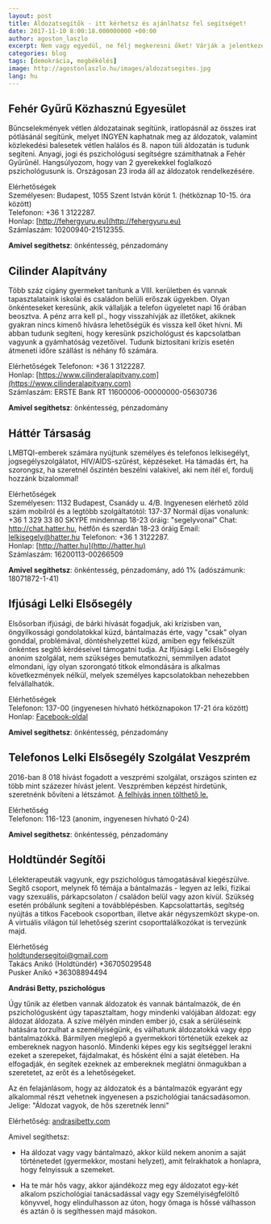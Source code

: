 ```yaml
---
layout: post
title: Áldozatsegítők - itt kérhetsz és ajánlhatsz fel segítséget!
date: 2017-11-10 8:00:18.000000000 +00:00
author: agoston_laszlo
excerpt: Nem vagy egyedül, ne félj megkeresni őket! Várják a jelentkezésed, ha zaklatás, bántalmazás ért! És akkor is, ha tudsz segíteni vagy részt venni a munkájukban!
categories: blog
tags: [demokrácia, megbékélés]
image: http://agostonlaszlo.hu/images/aldozatsegites.jpg
lang: hu
---
```

**Fehér Gyűrű Közhasznú Egyesület**
---

Bűncselekmények vétlen áldozatainak segítünk, iratlopásnál az összes irat pótlásánál segítünk, melyet INGYEN kaphatnak meg az áldozatok, valamint közlekedési balesetek vétlen halálos és 8. napon túli áldozatán is tudunk segíteni. Anyagi, jogi és pszichológusi segítségre számíthatnak a Fehér Gyűrűnél. Hangsúlyozom, hogy van 2 gyerekekkel foglalkozó pszichológusunk is. Országosan 23 iroda áll az áldozatok rendelkezésére.

Elérhetőségek <br />
Személyesen: Budapest, 1055 Szent István körút 1.  (hétköznap 10-15. óra között) <br />
Telefonon: +36 1 3122287. <br />
Honlap: [http://fehergyuru.eu](http://fehergyuru.eu) <br />
Számlaszám: 10200940-21512355. <br />

**Amivel segíthetsz**: önkéntesség, pénzadomány


**Cilinder Alapítvány**
---

Több száz cigány gyermeket tanítunk a VIII. kerületben és vannak tapasztalataink iskolai és családon belüli erőszak ügyekben. Olyan önkénteseket keresünk, akik vállalják a telefon ügyeletet napi 16 órában beosztva. A pénz arra kell pl., hogy visszahívják az illetőket, akiknek gyakran nincs kimenő hívásra lehetőségük és vissza kell őket hívni. Mi abban tudunk segíteni, hogy keresünk pszichológust és kapcsolatban vagyunk a gyámhatóság vezetőivel. Tudunk biztosítani krízis esetén átmeneti időre szállást is néhány fő számára. 

Elérhetőségek
Telefonon: +36 1 3122287. <br />
Honlap: [https://www.cilinderalapitvany.com](https://www.cilinderalapitvany.com)<br />
Számlaszám: ERSTE Bank RT 11600006-00000000-05630736 <br />

**Amivel segíthetsz**: önkéntesség, pénzadomány

**Háttér Társaság**
---

LMBTQI-emberek számára nyújtunk személyes és telefonos lelkisegélyt, jogsegélyszolgálatot, HIV/AIDS-szűrést, képzéseket. Ha támadás ért, ha szorongsz, ha szeretnél őszintén beszélni valakivel, aki nem ítél el, fordulj hozzánk bizalommal!

Elérhetőségek <br />
Személyesen: 1132 Budapest, Csanády u. 4/B.
Ingyenesen elérhető zöld szám mobilról és a legtöbb szolgáltatótól: 137-37
Normál díjas vonalunk: +36 1 329 33 80
SKYPE mindennap 18-23 óráig: "segelyvonal"
Chat: http://chat.hatter.hu, hétfőn és szerdán 18-23 óráig
Email: lelkisegely@hatter.hu
Telefonon: +36 1 3122287. <br />
Honlap: [http://hatter.hu](http://hatter.hu) <br />
Számlaszám: 16200113-00266509 <br />

**Amivel segíthetsz**: önkéntesség, pénzadomány, adó 1% (adószámunk: 18071872-1-41)


**Ifjúsági Lelki Elsősegély**
---

Elsősorban ifjúsági, de bárki hívását fogadjuk, aki krízisben van, öngyilkossági gondolatokkal küzd, bántalmazás érte, vagy "csak" olyan gonddal, problémával, döntéshelyzettel küzd, amiben egy felkészült önkéntes segítő kérdéseivel támogatni tudja. Az Ifjúsági Lelki Elsősegély anonim szolgálat, nem szükséges bemutatkozni, semmilyen adatot elmondani, így olyan szorongató titkok elmondására is alkalmas következmények nélkül, melyek személyes kapcsolatokban nehezebben felvállalhatók.

Elérhetőségek<br />
Telefonon: 137-00 (ingyenesen hívható hétköznapokon 17-21 óra között)<br />
Honlap: [Facebook-oldal](https://www.facebook.com/Ifjúsági-Lelki-Elsősegély-828456660531159/)<br />

**Amivel segíthetsz**: önkéntesség, pénzadomány


**Telefonos Lelki Elsősegély Szolgálat Veszprém**
---

2016-ban 8 018 hívást fogadott a veszprémi szolgálat, országos szinten ez több mint százezer hívást jelent. Veszprémben képzést hirdetünk, szeretnénk bővíteni a létszámot. [A felhívás innen tölthető le.](http://agostonlaszlo.hu/images/feminizmus.jpg)

Elérhetőség<br />
Telefonon: 116-123  (anonim, ingyenesen hívható 0-24)<br />


**Amivel segíthetsz**: önkéntesség, pénzadomány


**Holdtündér Segítői**
---

Lélekterapeuták vagyunk, egy pszichológus támogatásával kiegészülve. Segítő csoport, melynek fő témája a bántalmazás - legyen az lelki, fizikai vagy szexuális, párkapcsolaton / családon belül vagy azon kívül. Szükség esetén próbálunk segíteni a továbblépésben. Kapcsolattartás, segítség nyújtás a titkos Facebook csoportban, illetve akár négyszemközt skype-on. A virtuális világon túl lehetőség szerint csoporttalálkozókat is tervezünk majd. 


Elérhetőség<br />
holdtundersegitoi@gmail.com<br />
Takács Anikó (Holdtündér) +36705029548<br />
Pusker Anikó  +36308894494<br />

**Andrási Betty, pszichológus**

Úgy tűnik az életben vannak áldozatok és vannak bántalmazók, de én pszichológusként úgy tapasztaltam, hogy mindenki valójában áldozat: egy áldozat áldozata. A szíve mélyén minden ember jó, csak a sérüléseink hatására torzulhat a személyiségünk, és válhatunk áldozatokká vagy épp bántalmazókká. Bármilyen meglepő a gyermekkori történetük ezekek az embereknek nagyon hasonló. Mindenki képes egy kis segítséggel lerakni ezeket a szerepeket, fájdalmakat, és hősként élni a saját életében. Ha elfogadják, én segítek ezeknek az embereknek meglátni önmagukban a szeretetet, az erőt és a lehetőségeket.  

Az én felajánlásom, hogy az áldozatok és a bántalmazók egyaránt egy alkalommal részt vehetnek ingyenesen a pszichológiai tanácsadásomon.
Jelige: "Áldozat vagyok, de hős szeretnék lenni"

Elérhetőség: 
[andrasibetty.com](andrasibetty.com)

Amivel segíthetsz: 

- Ha áldozat vagy vagy bántalmazó, akkor küld nekem anonim a saját történetedet (gyermekkor, mostani helyzet), amit felrakhatok a honlapra, hogy felnyissuk a szemeket.

- Ha te már hős vagy, akkor ajándékozz meg egy áldozatot egy-két alkalom pszichológiai tanácsadással vagy egy Személyiségfelöltő könyvvel, hogy elindulhasson az úton, hogy őmaga is hőssé válhasson és aztán ő is segíthessen majd másokon.
